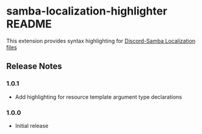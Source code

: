 # samba-localization-highlighter README

This extension provides syntax highlighting for [Discord-Samba Localization files](https://discord-samba.github.io/localization)

## Release Notes

### 1.0.1

- Add highlighting for resource template argument type declarations

### 1.0.0

- Initial release
